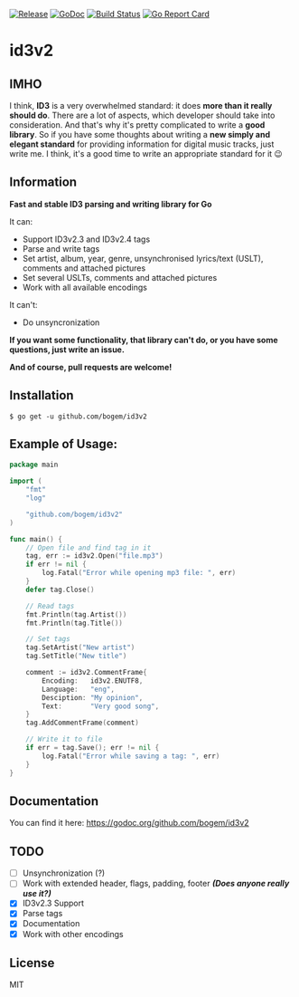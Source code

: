 [![Release](https://img.shields.io/github/release/bogem/id3v2.svg?maxAge=2592000)](https://github.com/bogem/id3v2/releases)
[![GoDoc](https://godoc.org/github.com/bogem/id3v2?status.svg)](https://godoc.org/github.com/bogem/id3v2)
[![Build Status](https://travis-ci.org/bogem/id3v2.svg?branch=master)](https://travis-ci.org/bogem/id3v2)
[![Go Report Card](https://goreportcard.com/badge/github.com/bogem/id3v2)](https://goreportcard.com/report/github.com/bogem/id3v2)

# id3v2

## IMHO
I think, **ID3** is a very overwhelmed standard: it does **more than it really should do**.
There are a lot of aspects, which developer should take into consideration.
And that's why it's pretty complicated to write a **good library**.
So if you have some thoughts about writing a **new simply and elegant standard**
for providing information for digital music tracks, just write me.
I think, it's a good time to write an appropriate standard for it 😉

## Information
**Fast and stable ID3 parsing and writing library for Go**

It can:
* Support ID3v2.3 and ID3v2.4 tags
* Parse and write tags
* Set artist, album, year, genre, unsynchronised lyrics/text (USLT),
comments and attached pictures
* Set several USLTs, comments and attached pictures
* Work with all available encodings

It can't:
* Do unsyncronization

**If you want some functionality, that library can't do,
or you have some questions, just write an issue.**

**And of course, pull requests are welcome!**

## Installation
  	$ go get -u github.com/bogem/id3v2

## Example of Usage:
```go
package main

import (
	"fmt"
	"log"

	"github.com/bogem/id3v2"
)

func main() {
	// Open file and find tag in it
	tag, err := id3v2.Open("file.mp3")
	if err != nil {
 		log.Fatal("Error while opening mp3 file: ", err)
 	}
	defer tag.Close()

	// Read tags
	fmt.Println(tag.Artist())
	fmt.Println(tag.Title())

  	// Set tags
	tag.SetArtist("New artist")
	tag.SetTitle("New title")

	comment := id3v2.CommentFrame{
		Encoding:   id3v2.ENUTF8,
		Language:   "eng",
		Desciption: "My opinion",
		Text:       "Very good song",
	}
	tag.AddCommentFrame(comment)

	// Write it to file
	if err = tag.Save(); err != nil {
		log.Fatal("Error while saving a tag: ", err)
	}
}

```

## Documentation

You can find it here: https://godoc.org/github.com/bogem/id3v2

## TODO

- [ ] Unsynchronization (?)
- [ ] Work with extended header, flags, padding, footer ***(Does anyone really use it?)***
- [x] ID3v2.3 Support
- [x] Parse tags
- [x] Documentation
- [x] Work with other encodings

## License
MIT
